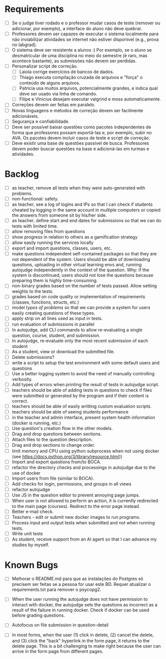 
# Requirements

- [ ] Se o judge tiver rodado e o professor mudar casos de teste (remover ou adicionar, por exemplo), a interface do aluno não deve quebrar.
- [ ] Professores devem ser capazes de executar o sistema localmente para não inviabilizar atividades se internet não estiver disponível (e.g., prova no labgrad).
- [ ] O sistema deve ser resistente a alunos :) Por exemplo, se o aluno se desmatricular de uma disciplina no meio do semestre (é raro, mas acontece bastante), as submissões não devem ser perdidas. 
- [ ] Personalizar script de correção.
  - [ ] Laiola corrige exercícios de bancos de dados.
  - [ ] Thiago executa compilação cruzada de arquivos e "força" o conteúdo de alguns arquivos.
  - [ ] Patrícia usa muitos arquivos, potencialmente grandes, e indica qual deve ser usado via linha de comando.
  - [ ] Filipe e Vinicius desejam executar valgrind e moss automaticamente.
- [ ] Correções devem ser feitas em paralelo.
- [ ] Novas linguagens e métodos de correção devem ser facilmente adicionáveis.
- [ ] Segurança e confiabilidade.
- [ ] Deve ser possível baixar questões como pacotes independentes de forma que professores possam exportá-las e, por exemplo, subir no AVA. Os pacotes devem incluir casos de teste e script de correção.
- [ ] Deve existir uma base de questões passível de busca. Professores devem poder buscar questões na base e adicioná-las em turmas e atividades.

# Backlog

- [ ] as teacher, remove all tests when they were auto-generated with problems.
- [ ] non-functional: safety.
- [ ] as teacher, see a log of logins and IPs so that I can check if students cheated by logging in the same account in multiple computers or copied the answers from someone sit by his/her side.
- [ ] as teacher, define start and end dates for submissions so that we can do tests with limited time.
- [ ] allow removing files from questions
- [ ] show progress in relation to others as a gamification strategy
- [ ] allow easily running the services locally
- [ ] export and import questions, classes, users, etc.
- [ ] make questions independent self-contained packages so that they are not dependent of the system. Users should be able of downloading questions, uploading in other virtual learning envs and, running autojudge independently in the context of the question. Why: if the system is discontinued, users should not lose the questions because preparing them is highly time-consuming.
- [ ] non-binary grades based on the number of tests passed. Allow setting weights to the tests.
- [ ] grades based on code quality or implementation of requirements (classes, functions, structs, etc.)
- [ ] model *types of problems* so that we can provide a system for users easily creating questions of these types.
- [ ] apply strip on all lines used as input in tests.
- [ ] run evaluation of submissions in parallel
- [ ] In autojudge, add CLI commands to allow re-evaluating a single question, course, student, and submission.
- [ ] In autojudge, re-evaluate only the most recent submission of each student
- [ ] As a student, view or download the submitted file.
- [ ] Delete submissions?
- [ ] write a script to setup the test environment with some default users and questions
- [ ] Use a better logging system to avoid the need of manually controlling verbosity.
- [ ] Add types of errors when printing the result of tests in autojudge script.
- [ ] teachers should be able of adding tests in questions to check if
        files were submitted or generated by the program and if their content  is correct.
- [ ] teachers should be able of easily writting custom evaluation scripts.
- [ ] teachers should be able of seeing students performance
- [ ] in the teacher and admin interface, present system health information (docker is running, etc.)
- [ ] Use question's creation flow in the other models.
- [ ] Drag and drop questions between sections.
- [ ] Attach files to the question description.
- [ ] Drag and drop sections to change order.
- [ ] limit memory and CPU using python subprocess when not using docker (see https://docs.python.org/3/library/resource.html))
- [ ] Import and export questions from/to BOCA.
- [ ] refactor the directory checks and processings in autojudge due to the use of docker
- [ ] Import users from file (similar to BOCA).
- [ ] Add checks for login, permissions, and groups in all views
- [ ] refactor autojudge
- [ ] Use JS in the question editor to prevent annoying page jumps.
- [ ] When user is not allowed to perform an action, it is currently redirected to the main page (courses). Redirect to the error page instead.
- [ ] Better e-mail check.
- [ ] Teachers - edit or submit new docker images to run programs.
- [ ] Process input and output tests when submitted and not when running tests.
- [ ] Write unit tests
- [ ] As student, receive support from an AI agent so that I can advance my studies by myself.

# Known Bugs

- [ ] Melhorar o README.md para que as instalações do Postgres só precisem ser feitas se a pessoa for usar este BD. Requer atualizar o requirements.txt para remover o psycopg2.

- [ ] When the user running the autojudge does not have permission to interact with docker, the autojudge sets the questions as incorrect as a result of the failure in running docker. Check if docker can be used before grading questions.

- [ ] Autofocus on file submission in question-detail

- [ ] In most forms, when the user (1) click in delete, (2) cancel the delete, and (3)
click the "back" hyperlink in the form page, it returns to the delete page. This is
a bit challenging to make right because the user can arrive in the form page from
different pages.



